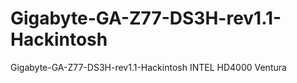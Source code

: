 # Gigabyte-GA-Z77-DS3H-rev1.1-Hackintosh
Gigabyte-GA-Z77-DS3H-rev1.1-Hackintosh INTEL HD4000 Ventura 
